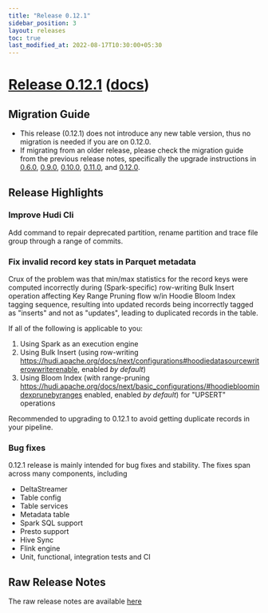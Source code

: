 ```yaml
---
title: "Release 0.12.1"
sidebar_position: 3
layout: releases
toc: true
last_modified_at: 2022-08-17T10:30:00+05:30
---
```

# [Release 0.12.1](https://github.com/apache/hudi/releases/tag/release-0.12.1) ([docs](/docs/quick-start-guide))

## Migration Guide

* This release (0.12.1) does not introduce any new table version, thus no migration is needed if you are on 0.12.0.
* If migrating from an older release, please check the migration guide from the previous release notes, specifically
  the upgrade instructions in [0.6.0](/releases/older-releases#migration-guide-for-this-release),
  [0.9.0](/releases/release-0.9.0#migration-guide-for-this-release), [0.10.0](/releases/release-0.10.0#migration-guide),
  [0.11.0](/releases/release-0.11.0#migration-guide), and [0.12.0](/releases/release-0.12.0#migration-guide).


## Release Highlights

### Improve Hudi Cli

Add command to repair deprecated partition, rename partition and trace file group through a range of commits.

### Fix invalid record key stats in Parquet metadata

Crux of the problem was that min/max statistics for the record keys were computed incorrectly during (Spark-specific) row-writing
Bulk Insert operation affecting Key Range Pruning flow w/in Hoodie Bloom Index tagging sequence, resulting into updated records being incorrectly tagged
as "inserts" and not as "updates", leading to duplicated records in the table.

If all of the following is applicable to you:

1. Using Spark as an execution engine
2. Using Bulk Insert (using row-writing
   <https://hudi.apache.org/docs/next/configurations#hoodiedatasourcewriterowwriterenable>,
   enabled *by default*)
3. Using Bloom Index (with range-pruning
   <https://hudi.apache.org/docs/next/basic_configurations/#hoodiebloomindexprunebyranges>
   enabled, enabled *by default*) for "UPSERT" operations

Recommended to upgrading to 0.12.1 to avoid getting duplicate records in your pipeline.

### Bug fixes

0.12.1 release is mainly intended for bug fixes and stability. The fixes span across many components, including
* DeltaStreamer
* Table config
* Table services
* Metadata table
* Spark SQL support
* Presto support
* Hive Sync
* Flink engine
* Unit, functional, integration tests and CI

## Raw Release Notes

The raw release notes are available [here](https://issues.apache.org/jira/secure/ReleaseNote.jspa?projectId=12322822&version=12352182)